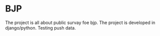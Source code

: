 BJP
===

The project is all about public survay foe bjp.
The project is developed in django/python.
Testing push data.
